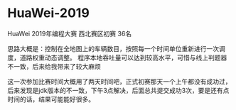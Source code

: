 # HuaWei-2019
HuaWei 2019年编程大赛 西北赛区初赛 36名

思路大概是：控制在全地图上的车辆数目，按照每一个时间单位重新进行一次调度，道路权重动态调整。
程序本地吞吐量可以达到较高水平，可惜与线上判题器不一致，后来给我带来了较大麻烦

这一次参加比赛时间大概用了两天时间吧，正式初赛那天一个上午都没有成功过，后来发现是jdk版本的不一致，下午3点解决，后面总共提交成功3次，要是还有点时间的话，结果可能能好很多。
